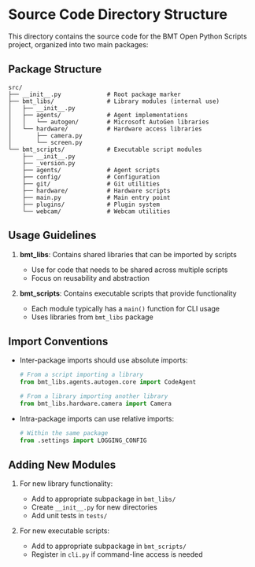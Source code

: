 # Source Code Directory Structure

This directory contains the source code for the BMT Open Python Scripts project, organized into two main packages:

## Package Structure

```
src/
├── __init__.py             # Root package marker
├── bmt_libs/               # Library modules (internal use)
│   ├── __init__.py
│   ├── agents/             # Agent implementations
│   │   └── autogen/        # Microsoft AutoGen libraries
│   └── hardware/           # Hardware access libraries
│       ├── camera.py
│       └── screen.py
└── bmt_scripts/            # Executable script modules
    ├── __init__.py
    ├── _version.py
    ├── agents/             # Agent scripts
    ├── config/             # Configuration
    ├── git/                # Git utilities
    ├── hardware/           # Hardware scripts
    ├── main.py             # Main entry point
    ├── plugins/            # Plugin system
    └── webcam/             # Webcam utilities
```

## Usage Guidelines

1. **bmt_libs**: Contains shared libraries that can be imported by scripts
   - Use for code that needs to be shared across multiple scripts
   - Focus on reusability and abstraction

2. **bmt_scripts**: Contains executable scripts that provide functionality
   - Each module typically has a `main()` function for CLI usage
   - Uses libraries from `bmt_libs` package

## Import Conventions

- Inter-package imports should use absolute imports:
  ```python
  # From a script importing a library
  from bmt_libs.agents.autogen.core import CodeAgent

  # From a library importing another library
  from bmt_libs.hardware.camera import Camera
  ```

- Intra-package imports can use relative imports:
  ```python
  # Within the same package
  from .settings import LOGGING_CONFIG
  ```

## Adding New Modules

1. For new library functionality:
   - Add to appropriate subpackage in `bmt_libs/`
   - Create `__init__.py` for new directories
   - Add unit tests in `tests/`

2. For new executable scripts:
   - Add to appropriate subpackage in `bmt_scripts/`
   - Register in `cli.py` if command-line access is needed
